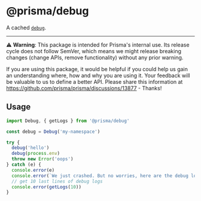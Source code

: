# @prisma/debug

A cached [`debug`](https://github.com/visionmedia/debug/).

---

⚠️ **Warning**: This package is intended for Prisma's internal use.
Its release cycle does not follow SemVer, which means we might release breaking changes (change APIs, remove functionality) without any prior warning.

If you are using this package, it would be helpful if you could help us gain an understanding where, how and why you are using it. Your feedback will be valuable to us to define a better API. Please share this information at https://github.com/prisma/prisma/discussions/13877 - Thanks!

## Usage

```ts
import Debug, { getLogs } from '@prisma/debug'

const debug = Debug('my-namespace')

try {
  debug('hello')
  debug(process.env)
  throw new Error('oops')
} catch (e) {
  console.error(e)
  console.error(`We just crashed. But no worries, here are the debug logs:`)
  // get 10 last lines of debug logs
  console.error(getLogs(10))
}
```

